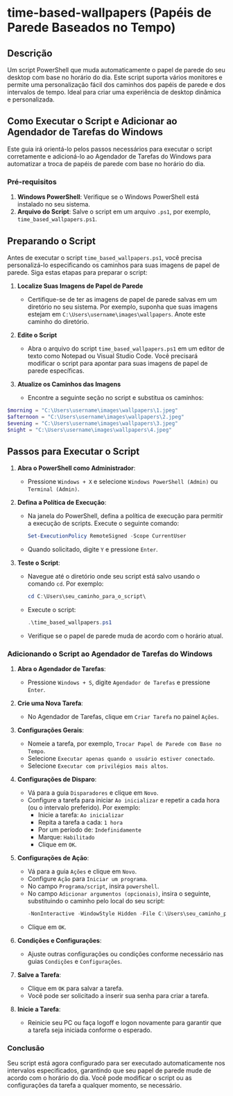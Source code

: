 # time-based-wallpapers (Papéis de Parede Baseados no Tempo)
## Descrição
Um script PowerShell que muda automaticamente o papel de parede do seu desktop com base no horário do dia. Este script suporta vários monitores e permite uma personalização fácil dos caminhos dos papéis de parede e dos intervalos de tempo. Ideal para criar uma experiência de desktop dinâmica e personalizada.

## Como Executar o Script e Adicionar ao Agendador de Tarefas do Windows

Este guia irá orientá-lo pelos passos necessários para executar o script corretamente e adicioná-lo ao Agendador de Tarefas do Windows para automatizar a troca de papéis de parede com base no horário do dia.

### Pré-requisitos

1. **Windows PowerShell**: Verifique se o Windows PowerShell está instalado no seu sistema.
2. **Arquivo do Script**: Salve o script em um arquivo `.ps1`, por exemplo, `time_based_wallpapers.ps1`.

## Preparando o Script

Antes de executar o script `time_based_wallpapers.ps1`, você precisa personalizá-lo especificando os caminhos para suas imagens de papel de parede. Siga estas etapas para preparar o script:

1. **Localize Suas Imagens de Papel de Parede**

   - Certifique-se de ter as imagens de papel de parede salvas em um diretório no seu sistema. Por exemplo, suponha que suas imagens estejam em `C:\Users\username\images\wallpapers`. Anote este caminho do diretório.

2. **Edite o Script**

   - Abra o arquivo do script `time_based_wallpapers.ps1` em um editor de texto como Notepad ou Visual Studio Code. Você precisará modificar o script para apontar para suas imagens de papel de parede específicas.

3. **Atualize os Caminhos das Imagens**

   - Encontre a seguinte seção no script e substitua os caminhos:

```powershell
$morning = "C:\Users\username\images\wallpapers\1.jpeg"
$afternoon = "C:\Users\username\images\wallpapers\2.jpeg"
$evening = "C:\Users\username\images\wallpapers\3.jpeg"
$night = "C:\Users\username\images\wallpapers\4.jpeg"
```

## Passos para Executar o Script

1. **Abra o PowerShell como Administrador**:
   - Pressione `Windows + X` e selecione `Windows PowerShell (Admin)` ou `Terminal (Admin)`.

2. **Defina a Política de Execução**:
   - Na janela do PowerShell, defina a política de execução para permitir a execução de scripts. Execute o seguinte comando:
     ```powershell
     Set-ExecutionPolicy RemoteSigned -Scope CurrentUser
     ```
   - Quando solicitado, digite `Y` e pressione `Enter`.

3. **Teste o Script**:
   - Navegue até o diretório onde seu script está salvo usando o comando `cd`. Por exemplo:
     ```powershell
     cd C:\Users\seu_caminho_para_o_script\
     ```
   - Execute o script:
     ```powershell
     .\time_based_wallpapers.ps1
     ```
   - Verifique se o papel de parede muda de acordo com o horário atual.

### Adicionando o Script ao Agendador de Tarefas do Windows

1. **Abra o Agendador de Tarefas**:
   - Pressione `Windows + S`, digite `Agendador de Tarefas` e pressione `Enter`.

2. **Crie uma Nova Tarefa**:
   - No Agendador de Tarefas, clique em `Criar Tarefa` no painel `Ações`.

3. **Configurações Gerais**:
   - Nomeie a tarefa, por exemplo, `Trocar Papel de Parede com Base no Tempo`.
   - Selecione `Executar apenas quando o usuário estiver conectado`.
   - Selecione `Executar com privilégios mais altos`.

4. **Configurações de Disparo**:
   - Vá para a guia `Disparadores` e clique em `Novo`.
   - Configure a tarefa para iniciar `Ao inicializar` e repetir a cada hora (ou o intervalo preferido). Por exemplo:
     - Inicie a tarefa: `Ao inicializar`
     - Repita a tarefa a cada: `1 hora`
     - Por um período de: `Indefinidamente`
     - Marque: `Habilitado`
     - Clique em `OK`.

5. **Configurações de Ação**:
   - Vá para a guia `Ações` e clique em `Novo`.
   - Configure `Ação` para `Iniciar um programa`.
   - No campo `Programa/script`, insira `powershell`.
   - No campo `Adicionar argumentos (opcionais)`, insira o seguinte, substituindo o caminho pelo local do seu script:
     ```powershell
     -NonInteractive -WindowStyle Hidden -File C:\Users\seu_caminho_para_o_script\time_based_wallpapers.ps1
     ```
   - Clique em `OK`.

6. **Condições e Configurações**:
   - Ajuste outras configurações ou condições conforme necessário nas guias `Condições` e `Configurações`.

7. **Salve a Tarefa**:
   - Clique em `OK` para salvar a tarefa.
   - Você pode ser solicitado a inserir sua senha para criar a tarefa.

8. **Inicie a Tarefa**:
   - Reinicie seu PC ou faça logoff e logon novamente para garantir que a tarefa seja iniciada conforme o esperado.

### Conclusão

Seu script está agora configurado para ser executado automaticamente nos intervalos especificados, garantindo que seu papel de parede mude de acordo com o horário do dia. Você pode modificar o script ou as configurações da tarefa a qualquer momento, se necessário.
